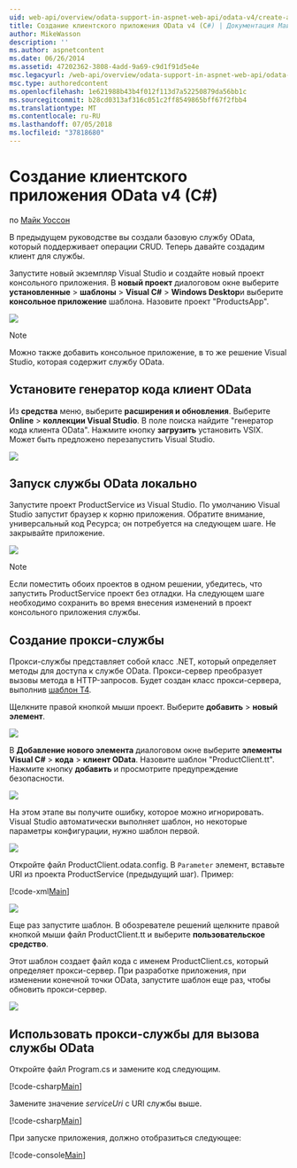 ```yaml
---
uid: web-api/overview/odata-support-in-aspnet-web-api/odata-v4/create-an-odata-v4-client-app
title: Создание клиентского приложения OData v4 (C#) | Документация Майкрософт
author: MikeWasson
description: ''
ms.author: aspnetcontent
ms.date: 06/26/2014
ms.assetid: 47202362-3808-4add-9a69-c9d1f91d5e4e
msc.legacyurl: /web-api/overview/odata-support-in-aspnet-web-api/odata-v4/create-an-odata-v4-client-app
msc.type: authoredcontent
ms.openlocfilehash: 1e621988b43b4f012f113d7a52250879da56bb1c
ms.sourcegitcommit: b28cd0313af316c051c2ff8549865bff67f2fbb4
ms.translationtype: MT
ms.contentlocale: ru-RU
ms.lasthandoff: 07/05/2018
ms.locfileid: "37818680"
---
```

<a name="create-an-odata-v4-client-app-c"></a>Создание клиентского приложения OData v4 (C#)
====================
по [Майк Уоссон](https://github.com/MikeWasson)

В предыдущем руководстве вы создали базовую службу OData, который поддерживает операции CRUD. Теперь давайте создадим клиент для службы.

Запустите новый экземпляр Visual Studio и создайте новый проект консольного приложения. В **новый проект** диалоговом окне выберите **установленные** &gt; **шаблоны** &gt; **Visual C#** &gt; **Windows Desktop**и выберите **консольное приложение** шаблона. Назовите проект &quot;ProductsApp&quot;.

![](create-an-odata-v4-client-app/_static/image1.png)

> [!NOTE]
> Можно также добавить консольное приложение, в то же решение Visual Studio, которая содержит службу OData.


## <a name="install-the-odata-client-code-generator"></a>Установите генератор кода клиент OData

Из **средства** меню, выберите **расширения и обновления**. Выберите **Online** &gt; **коллекции Visual Studio**. В поле поиска найдите &quot;генератор кода клиента OData&quot;. Нажмите кнопку **загрузить** установить VSIX. Может быть предложено перезапустить Visual Studio.

[![](create-an-odata-v4-client-app/_static/image3.png)](create-an-odata-v4-client-app/_static/image2.png)

## <a name="run-the-odata-service-locally"></a>Запуск службы OData локально

Запустите проект ProductService из Visual Studio. По умолчанию Visual Studio запустит браузер к корню приложения. Обратите внимание, универсальный код Ресурса; он потребуется на следующем шаге. Не закрывайте приложение.

![](create-an-odata-v4-client-app/_static/image4.png)

> [!NOTE]
> Если поместить обоих проектов в одном решении, убедитесь, что запустить ProductService проект без отладки. На следующем шаге необходимо сохранить во время внесения изменений в проект консольного приложения службы.


## <a name="generate-the-service-proxy"></a>Создание прокси-службы

Прокси-службы представляет собой класс .NET, который определяет методы для доступа к службе OData. Прокси-сервер преобразует вызовы метода в HTTP-запросов. Будет создан класс прокси-сервера, выполнив [шаблон T4](https://msdn.microsoft.com/library/bb126445.aspx).

Щелкните правой кнопкой мыши проект. Выберите **добавить** &gt; **новый элемент**.

![](create-an-odata-v4-client-app/_static/image5.png)

В **Добавление нового элемента** диалоговом окне выберите **элементы Visual C#** &gt; **кода** &gt; **клиент OData**. Назовите шаблон &quot;ProductClient.tt&quot;. Нажмите кнопку **добавить** и просмотрите предупреждение безопасности.

[![](create-an-odata-v4-client-app/_static/image7.png)](create-an-odata-v4-client-app/_static/image6.png)

На этом этапе вы получите ошибку, которое можно игнорировать. Visual Studio автоматически выполняет шаблон, но некоторые параметры конфигурации, нужно шаблон первой.

[![](create-an-odata-v4-client-app/_static/image9.png)](create-an-odata-v4-client-app/_static/image8.png)

Откройте файл ProductClient.odata.config. В `Parameter` элемент, вставьте URI из проекта ProductService (предыдущий шаг). Пример:

[!code-xml[Main](create-an-odata-v4-client-app/samples/sample1.xml)]

[![](create-an-odata-v4-client-app/_static/image11.png)](create-an-odata-v4-client-app/_static/image10.png)

Еще раз запустите шаблон. В обозревателе решений щелкните правой кнопкой мыши файл ProductClient.tt и выберите **пользовательское средство**.

Этот шаблон создает файл кода с именем ProductClient.cs, который определяет прокси-сервер. При разработке приложения, при изменении конечной точки OData, запустите шаблон еще раз, чтобы обновить прокси-сервер.

![](create-an-odata-v4-client-app/_static/image12.png)

## <a name="use-the-service-proxy-to-call-the-odata-service"></a>Использовать прокси-службы для вызова службы OData

Откройте файл Program.cs и замените код следующим.

[!code-csharp[Main](create-an-odata-v4-client-app/samples/sample2.cs)]

Замените значение *serviceUri* с URI службы выше.

[!code-csharp[Main](create-an-odata-v4-client-app/samples/sample3.cs)]

При запуске приложения, должно отобразиться следующее:

[!code-console[Main](create-an-odata-v4-client-app/samples/sample4.cmd)]
